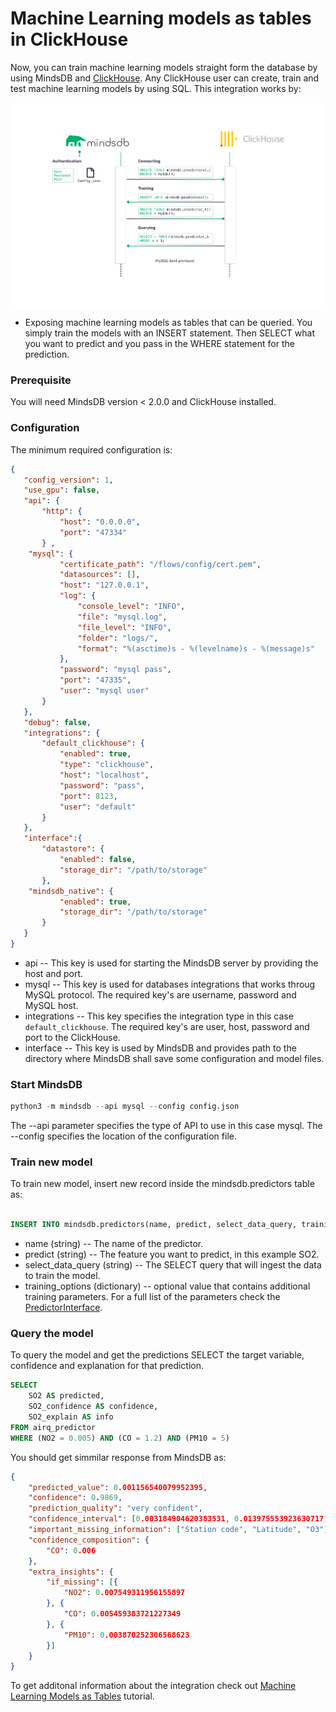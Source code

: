 # Machine Learning models as tables in ClickHouse

Now, you can train machine learning models straight form the database by using MindsDB and [ClickHouse](https://clickhouse.tech/). Any ClickHouse user can create, train and test machine learning models by using SQL. This integration works by:

![MindsDB-ClickHouse](/assets/clickhouse-mdb-diagram.png)

* Exposing machine learning models as tables that can be queried. You simply train the models with an INSERT statement. Then SELECT what you want to predict and you pass in the WHERE statement for the prediction.

### Prerequisite

You will need MindsDB version < 2.0.0 and ClickHouse installed.

### Configuration

The minimum required configuration is:

```json
{
   "config_version": 1,
   "use_gpu": false,
   "api": {
       "http": {
           "host": "0.0.0.0",
           "port": "47334"
       } ,
    "mysql": {
           "certificate_path": "/flows/config/cert.pem",
           "datasources": [],
           "host": "127.0.0.1",
           "log": {
               "console_level": "INFO",
               "file": "mysql.log",
               "file_level": "INFO",
               "folder": "logs/",
               "format": "%(asctime)s - %(levelname)s - %(message)s"
           },
           "password": "mysql pass",
           "port": "47335",
           "user": "mysql user"
       }
   },
   "debug": false,
   "integrations": {
       "default_clickhouse": {
           "enabled": true,
           "type": "clickhouse",
           "host": "localhost",
           "password": "pass",
           "port": 8123,
           "user": "default"
       }
   },
   "interface":{
       "datastore": {
           "enabled": false,
           "storage_dir": "/path/to/storage"
       }, 
    "mindsdb_native": {
           "enabled": true,
           "storage_dir": "/path/to/storage"
       }	
   }
}
```

* api -- This key is used for starting the MindsDB server by providing the host and port.
* mysql -- This key is used for databases integrations that works throug MySQL protocol. The required key's are username, password and MySQL host.
* integrations -- This key specifies the integration type in this case `default_clickhouse`. The required key's are user, host, password and port to the ClickHouse.
* interface -- This key is used by MindsDB and provides path to the directory where MindsDB shall save some configuration and model files.

### Start MindsDB

```python
python3 -m mindsdb --api mysql --config config.json
```
The --api parameter specifies the type of API to use in this case mysql. 
The --config specifies the location of the configuration file. 

### Train new model

To train new model, insert new record inside the mindsdb.predictors table as:

```sql

INSERT INTO mindsdb.predictors(name, predict, select_data_query, training_options) VALUES ('airq_predictor', 'SO2', 'SELECT * FROM data.pollution_measurement', {});
```

* name (string) -- The name of the predictor.
* predict (string) --  The feature you want to predict, in this example SO2.
* select_data_query (string) -- The SELECT query that will ingest the data to train the model.
* training_options (dictionary) -- optional value that contains additional training parameters. For a full list of the parameters check the [PredictorInterface](/PredictorInterface/#learn).

### Query the model

To query the model and get the predictions SELECT the target variable, confidence and explanation for that prediction.

```sql
SELECT 
    SO2 AS predicted,
    SO2_confidence AS confidence,
    SO2_explain AS info
FROM airq_predictor
WHERE (NO2 = 0.005) AND (CO = 1.2) AND (PM10 = 5)
```
You should get simmilar response from MindsDB as:

```json
{
    "predicted_value": 0.001156540079952395,
    "confidence": 0.9869,
    "prediction_quality": "very confident",
    "confidence_interval": [0.003184904620383531, 0.013975553923630717],
    "important_missing_information": ["Station code", "Latitude", "O3"],
    "confidence_composition": {
        "CO": 0.006
    },
    "extra_insights": {
        "if_missing": [{
            "NO2": 0.007549311956155897
        }, {
            "CO": 0.005459383721227349
        }, {
            "PM10": 0.003870252306568623
        }]
    }
}
```

To get additonal information about the integration check out [Machine Learning Models as Tables](https://www.mindsdb.com/blog/machine-learning-models-as-tables) tutorial.
